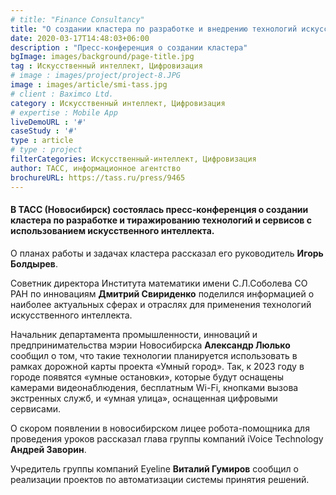 ```yaml
---
# title: "Finance Consultancy"
title: "О создании кластера по разработке и внедрению технологий искусственного интеллекта"
date: 2020-03-17T14:48:03+06:00
description : "Пресс-конференция о создании кластера"
bgImage: images/background/page-title.jpg
tag : Искусственный интеллект, Цифровизация
# image : images/project/project-8.JPG
image : images/article/smi-tass.jpg
# client : Baximco Ltd.
category : Искусственный интеллект, Цифровизация
# expertise : Mobile App
liveDemoURL : '#'
caseStudy : '#'
type : article
# type : project
filterCategories: Искусственный-интеллект, Цифровизация
author: ТАСС, информационное агентство
brochureURL: https://tass.ru/press/9465
---
```


#### В ТАСС (Новосибирск) состоялась пресс-конференция о создании кластера по разработке и тиражированию технологий и сервисов с использованием искусственного интеллекта.

О планах работы и задачах кластера рассказал его руководитель **Игорь Болдырев**.

Советник директора Института математики имени С.Л.Соболева СО РАН по инновациям **Дмитрий Свириденко** поделился информацией о наиболее актуальных сферах и отраслях для применения технологий искусственного интеллекта.

Начальник департамента промышленности, инноваций и предпринимательства мэрии Новосибирска **Александр Люлько** сообщил о том, что такие технологии планируется использовать в рамках дорожной карты проекта «Умный город». Так, к 2023 году в городе появятся «умные остановки», которые будут оснащены камерами видеонаблюдения, бесплатным Wi-Fi, кнопками вызова экстренных служб, и «умная улица», оснащенная цифровыми сервисами.

О скором появлении в новосибирском лицее робота-помощника для проведения уроков рассказал глава группы компаний iVoice Technology **Андрей Заворин**.

Учредитель группы компаний Eyeline **Виталий Гумиров** сообщил о реализации проектов по автоматизации системы принятия решений.

